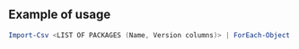 ## Example of usage

```powershell
Import-Csv <LIST OF PACKAGES (Name, Version columns)> | ForEach-Object { dotnet .\NuGet.FrameworkSupportTester.dll -- --name $_.Name --version $_.Version } | Out-File result.txt
```